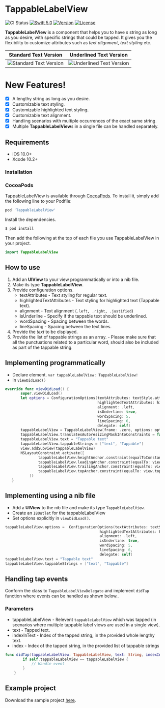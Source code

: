 # TappableLabelView
![CI Status](https://img.shields.io/badge/build-passing-brightgreen)
[![Swift 5.0](https://img.shields.io/badge/Swift-5.0-orange.svg?style=flat)](https://swift.org/)
[![Version](https://img.shields.io/badge/version-1.0.0-blue)](http://cocoapods.org/pods/TappableLabelView)
[![License](https://img.shields.io/badge/license-MIT-red)](http://cocoapods.org/pods/TappableLabelView)

**TappableLabelView** is a component that helps you to have s string as long as you desire, with specific strings that could be tapped. It gives you the flexibility to customize attributes such as *text alignment*, *text styling* etc.

|Standard Text Version|Underlined Text Version|
|--|--|
| ![Standard Text Version](https://media.giphy.com/media/lSnZHsN1dZM00HSHV9/giphy.gif) | ![Underlined Text Version](https://giphy.com/gifs/l3aAYFfDOTjPc2OVST/html5) |

# New Features!

- [x] A lengthy string as long as you desire.
- [x] Customizable text styling.
- [x] Customizable highlighted text styling.
- [x] Customizable text alignment.
- [x] Handling scenarios with multiple occurrences of the exact same string.
- [x] Multiple **TappableLabelView**s in a single file can be handled separately.

## Requirements

 - iOS 10.0+
 - Xcode 10.2+

### Installation

### CocoaPods

TappableLabelView is available through [CocoaPods](http://cocoapods.org). To install
it, simply add the following line to your Podfile:

```ruby
pod 'TappableLabelView'
```

Install the dependencies.

```sh
$ pod install
```

Then add the following at the top of each file you use TappableLabelView in your project.
```swift
import TappableLabelView
```

## How to use

 1. Add an **UIView** to your view programmatically or into a nib file.
 2. Make its type **TappableLabelView**.
 3. Provide configuration options.
	 - textAttributes - Text styling for regular text.
	 - highlightedTextAttributes - Text styling for highlighted text (Tappable text).
	 - alignment - Text alignment (`.left, .right, .justified`)
	 -  isUnderline - Specify if the tappable text should be underlined.
	 - wordSpacing - Spacing between the words.
	 - lineSpacing - Spacing between the text lines.
 4. Provide the *text* to be displayed.
 5. Provide the list of tappable strings as an array. - Please make sure that all the punctuations related to a particular word, should also be included as part of the tappable string.
 
## Implementing programmatically

 - Declare element.
	`var tappableLabelView: TappableLabelView!`
 - In `viewDidLoad()`
 ```swift
 override func viewDidLoad() {
        super.viewDidLoad()
        let options = ConfigurationOptions(textAttributes: textStyle.attributes,
                                           highlightedTextAttributes: highlightedTextStyle.attributes,
                                           alignment: .left,
                                           isUnderline: true,
                                           wordSpacing: 5,
                                           lineSpacing: 6,
                                           delegate: self)
        tappableLabelView = TappableLabelView(frame: .zero, options: options)
        tappableLabelView.translatesAutoresizingMaskIntoConstraints = false
        tappableLabelView.text = "Tappable text"
        tappableLabelView.tappableStrings = ["text", "Tappable"]
        view.addSubview(tappableLabelView)
        NSLayoutConstraint.activate([
                tappableLabelView.heightAnchor.constraint(equalToConstant: 200),
                tappableLabelView.leadingAnchor.constraint(equalTo: view.leadingAnchor),
                tappableLabelView.trailingAnchor.constraint(equalTo: view.trailingAnchor),
                tappableLabelView.topAnchor.constraint(equalTo: view.topAnchor)
            ])
    }
 ```
 
 ## Implementing using a nib file
 - Add a **UIView** to the nib file and make its type `TappableLabelView`.
 - Create an `IBOutlet` for the tappableLabelView
 - Set options explicitly in `viewDidLoad()`.
```swift        
tappableLabelView.options =  ConfigurationOptions(textAttributes: textStyle.attributes,
                                           highlightedTextAttributes: highlightedTextStyle.attributes,
                                           alignment: .left,
                                           isUnderline: true,
                                           wordSpacing: 5,
                                           lineSpacing: 6,
                                           delegate: self)
tappableLabelView.text = "Tappable text"
tappableLabelView.tappableStrings = ["text", "Tappable"]
```


## Handling tap events
Conform the class to `TappableLabelViewDelegate` and implement `didTap` function where events can be handled as shown below..
### Parameters
- tappableLabelView - Relevent `tappableLabelView` which was tapped (in scenarios where multiple tappable label views are used in a single view).
- text - Tapped text.
- indexInText - Index of the tapped string, in the provided whole lengthy text.
- index - Index of the tapped string, in the provided list of tappable strings
```swift
func didTap(tappableLabelView: TappableLabelView, text: String, indexInText: Int, index: Int) {
        if self.tappableLabelView == tappableLabelView {
            // Handle event
        }
    }
```

## Example project
Download the sample project [here](https://github.com/malinkas86/TappableLabelViewExample).

